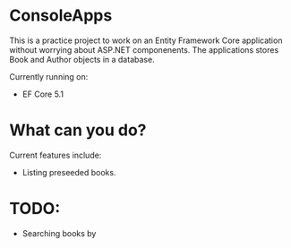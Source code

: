 # ConsoleApps

This is a practice project to work on an Entity Framework Core application without worrying about ASP.NET componenents.
The applications stores Book and Author objects in a database.

Currently running on:

* EF Core 5.1

# What can you do?
Current features include:
* Listing preseeded books.

# TODO:
* Searching books by 